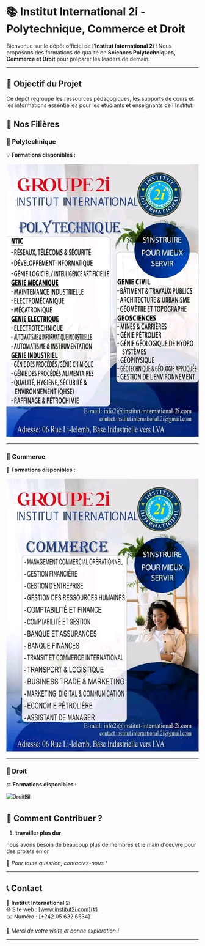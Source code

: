 # 📚 Institut International 2i - Polytechnique, Commerce et Droit  

Bienvenue sur le dépôt officiel de l'**Institut International 2i** ! Nous proposons des formations de qualité en **Sciences Polytechniques, Commerce et Droit** pour préparer les leaders de demain.  

---

## 🎯 Objectif du Projet  

Ce dépôt regroupe les ressources pédagogiques, les supports de cours et les informations essentielles pour les étudiants et enseignants de l'Institut.  

## 🏫 Nos Filières  

### 🔹 Polytechnique  
💡 **Formations disponibles :**  

 

![Polytechnique🖼](Images/Polytechnique.jpg)


---

### 🔹 Commerce  
💼 **Formations disponibles :**  


![Commerce🖼](Images/commerce.jpg)


---

### 🔹 Droit  
⚖️ **Formations disponibles :**  

![Droit🖼](Images/Droid.jpg)


## 📌 Comment Contribuer ?  
1. **travailler plus dur**  
 
  nous avons besoin de beaucoup plus de membres et le main d'oeuvre pour des projets en or
 

📩 *Pour toute question, contactez-nous !*  

---

## 📞 Contact  
📍 **Institut International 2i**  
🌐 Site web : [www.institut2i.com](#)  
✉️ Numéro : [+242 05 632 6534] 

🚀 *Merci de votre visite et bonne exploration !*  

---